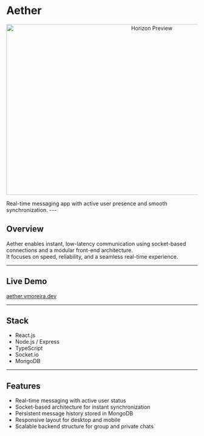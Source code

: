 # Aether

<p align="center">
  <img height="450" width="750" alt="Horizon Preview" src="https://github.com/user-attachments/assets/73fac96e-457a-4096-9a26-c19b79952d55" />
</p>
Real-time messaging app with active user presence and smooth synchronization.
---

## Overview

Aether enables instant, low-latency communication using socket-based connections and a modular front-end architecture.  
It focuses on speed, reliability, and a seamless real-time experience.

---

## Live Demo

[aether.vmoreira.dev](https://aether.vmoreira.dev)

---

## Stack

- React.js  
- Node.js / Express  
- TypeScript  
- Socket.io  
- MongoDB  

---

## Features

- Real-time messaging with active user status  
- Socket-based architecture for instant synchronization  
- Persistent message history stored in MongoDB  
- Responsive layout for desktop and mobile  
- Scalable backend structure for group and private chats
